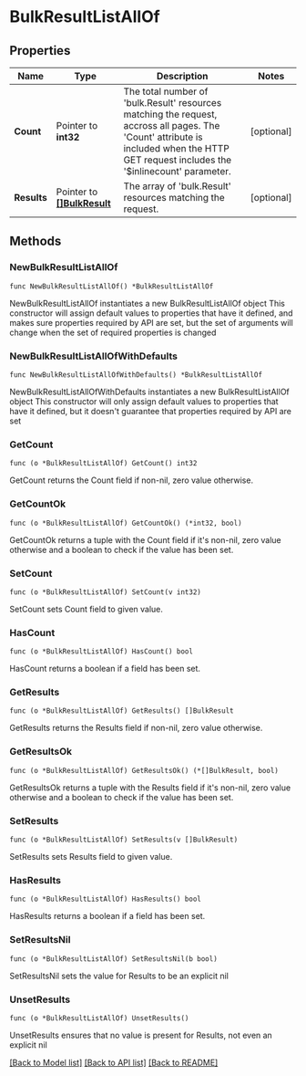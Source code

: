 # BulkResultListAllOf

## Properties

Name | Type | Description | Notes
------------ | ------------- | ------------- | -------------
**Count** | Pointer to **int32** | The total number of &#39;bulk.Result&#39; resources matching the request, accross all pages. The &#39;Count&#39; attribute is included when the HTTP GET request includes the &#39;$inlinecount&#39; parameter. | [optional] 
**Results** | Pointer to [**[]BulkResult**](BulkResult.md) | The array of &#39;bulk.Result&#39; resources matching the request. | [optional] 

## Methods

### NewBulkResultListAllOf

`func NewBulkResultListAllOf() *BulkResultListAllOf`

NewBulkResultListAllOf instantiates a new BulkResultListAllOf object
This constructor will assign default values to properties that have it defined,
and makes sure properties required by API are set, but the set of arguments
will change when the set of required properties is changed

### NewBulkResultListAllOfWithDefaults

`func NewBulkResultListAllOfWithDefaults() *BulkResultListAllOf`

NewBulkResultListAllOfWithDefaults instantiates a new BulkResultListAllOf object
This constructor will only assign default values to properties that have it defined,
but it doesn't guarantee that properties required by API are set

### GetCount

`func (o *BulkResultListAllOf) GetCount() int32`

GetCount returns the Count field if non-nil, zero value otherwise.

### GetCountOk

`func (o *BulkResultListAllOf) GetCountOk() (*int32, bool)`

GetCountOk returns a tuple with the Count field if it's non-nil, zero value otherwise
and a boolean to check if the value has been set.

### SetCount

`func (o *BulkResultListAllOf) SetCount(v int32)`

SetCount sets Count field to given value.

### HasCount

`func (o *BulkResultListAllOf) HasCount() bool`

HasCount returns a boolean if a field has been set.

### GetResults

`func (o *BulkResultListAllOf) GetResults() []BulkResult`

GetResults returns the Results field if non-nil, zero value otherwise.

### GetResultsOk

`func (o *BulkResultListAllOf) GetResultsOk() (*[]BulkResult, bool)`

GetResultsOk returns a tuple with the Results field if it's non-nil, zero value otherwise
and a boolean to check if the value has been set.

### SetResults

`func (o *BulkResultListAllOf) SetResults(v []BulkResult)`

SetResults sets Results field to given value.

### HasResults

`func (o *BulkResultListAllOf) HasResults() bool`

HasResults returns a boolean if a field has been set.

### SetResultsNil

`func (o *BulkResultListAllOf) SetResultsNil(b bool)`

 SetResultsNil sets the value for Results to be an explicit nil

### UnsetResults
`func (o *BulkResultListAllOf) UnsetResults()`

UnsetResults ensures that no value is present for Results, not even an explicit nil

[[Back to Model list]](../README.md#documentation-for-models) [[Back to API list]](../README.md#documentation-for-api-endpoints) [[Back to README]](../README.md)


